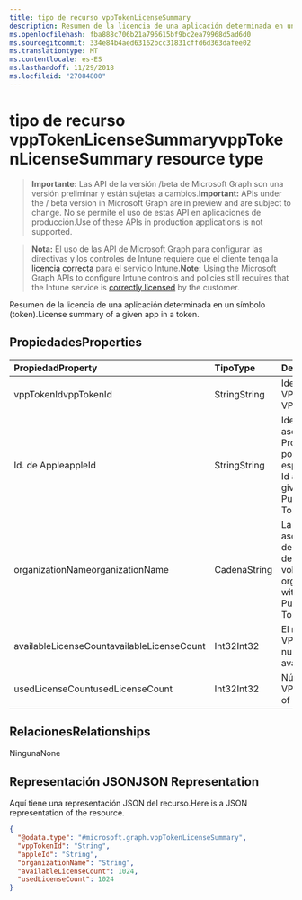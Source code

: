 ```yaml
---
title: tipo de recurso vppTokenLicenseSummary
description: Resumen de la licencia de una aplicación determinada en un símbolo (token).
ms.openlocfilehash: fba888c706b21a796615bf9bc2ea79968d5ad6d0
ms.sourcegitcommit: 334e84b4aed63162bcc31831cffd6d363dafee02
ms.translationtype: MT
ms.contentlocale: es-ES
ms.lasthandoff: 11/29/2018
ms.locfileid: "27084800"
---
```

# <a name="vpptokenlicensesummary-resource-type"></a><span data-ttu-id="553d7-103">tipo de recurso vppTokenLicenseSummary</span><span class="sxs-lookup"><span data-stu-id="553d7-103">vppTokenLicenseSummary resource type</span></span>

> <span data-ttu-id="553d7-104">**Importante:** Las API de la versión /beta de Microsoft Graph son una versión preliminar y están sujetas a cambios.</span><span class="sxs-lookup"><span data-stu-id="553d7-104">**Important:** APIs under the / beta version in Microsoft Graph are in preview and are subject to change.</span></span> <span data-ttu-id="553d7-105">No se permite el uso de estas API en aplicaciones de producción.</span><span class="sxs-lookup"><span data-stu-id="553d7-105">Use of these APIs in production applications is not supported.</span></span>

> <span data-ttu-id="553d7-106">**Nota:** El uso de las API de Microsoft Graph para configurar las directivas y los controles de Intune requiere que el cliente tenga la [licencia correcta](https://go.microsoft.com/fwlink/?linkid=839381) para el servicio Intune.</span><span class="sxs-lookup"><span data-stu-id="553d7-106">**Note:** Using the Microsoft Graph APIs to configure Intune controls and policies still requires that the Intune service is [correctly licensed](https://go.microsoft.com/fwlink/?linkid=839381) by the customer.</span></span>

<span data-ttu-id="553d7-107">Resumen de la licencia de una aplicación determinada en un símbolo (token).</span><span class="sxs-lookup"><span data-stu-id="553d7-107">License summary of a given app in a token.</span></span>
## <a name="properties"></a><span data-ttu-id="553d7-108">Propiedades</span><span class="sxs-lookup"><span data-stu-id="553d7-108">Properties</span></span>
|<span data-ttu-id="553d7-109">Propiedad</span><span class="sxs-lookup"><span data-stu-id="553d7-109">Property</span></span>|<span data-ttu-id="553d7-110">Tipo</span><span class="sxs-lookup"><span data-stu-id="553d7-110">Type</span></span>|<span data-ttu-id="553d7-111">Descripción</span><span class="sxs-lookup"><span data-stu-id="553d7-111">Description</span></span>|
|:---|:---|:---|
|<span data-ttu-id="553d7-112">vppTokenId</span><span class="sxs-lookup"><span data-stu-id="553d7-112">vppTokenId</span></span>|<span data-ttu-id="553d7-113">String</span><span class="sxs-lookup"><span data-stu-id="553d7-113">String</span></span>|<span data-ttu-id="553d7-114">Identificador del token VPP.</span><span class="sxs-lookup"><span data-stu-id="553d7-114">Identifier of the VPP token.</span></span>|
|<span data-ttu-id="553d7-115">Id. de Apple</span><span class="sxs-lookup"><span data-stu-id="553d7-115">appleId</span></span>|<span data-ttu-id="553d7-116">String</span><span class="sxs-lookup"><span data-stu-id="553d7-116">String</span></span>|<span data-ttu-id="553d7-117">Identificador de Apple asociado al token del Programa de Compras por Volumen de Apple especificado.</span><span class="sxs-lookup"><span data-stu-id="553d7-117">The Apple Id associated with the given Apple Volume Purchase Program Token.</span></span>|
|<span data-ttu-id="553d7-118">organizationName</span><span class="sxs-lookup"><span data-stu-id="553d7-118">organizationName</span></span>|<span data-ttu-id="553d7-119">Cadena</span><span class="sxs-lookup"><span data-stu-id="553d7-119">String</span></span>|<span data-ttu-id="553d7-120">La organización asociada con el Token de programa de compra de Apple por volumen.</span><span class="sxs-lookup"><span data-stu-id="553d7-120">The organization associated with the Apple Volume Purchase Program Token.</span></span>|
|<span data-ttu-id="553d7-121">availableLicenseCount</span><span class="sxs-lookup"><span data-stu-id="553d7-121">availableLicenseCount</span></span>|<span data-ttu-id="553d7-122">Int32</span><span class="sxs-lookup"><span data-stu-id="553d7-122">Int32</span></span>|<span data-ttu-id="553d7-123">El número de licencias VPP disponibles.</span><span class="sxs-lookup"><span data-stu-id="553d7-123">The number of VPP licenses available.</span></span>|
|<span data-ttu-id="553d7-124">usedLicenseCount</span><span class="sxs-lookup"><span data-stu-id="553d7-124">usedLicenseCount</span></span>|<span data-ttu-id="553d7-125">Int32</span><span class="sxs-lookup"><span data-stu-id="553d7-125">Int32</span></span>|<span data-ttu-id="553d7-126">Número de licencias VPP en uso.</span><span class="sxs-lookup"><span data-stu-id="553d7-126">The number of VPP licenses in use.</span></span>|

## <a name="relationships"></a><span data-ttu-id="553d7-127">Relaciones</span><span class="sxs-lookup"><span data-stu-id="553d7-127">Relationships</span></span>
<span data-ttu-id="553d7-128">Ninguna</span><span class="sxs-lookup"><span data-stu-id="553d7-128">None</span></span>
## <a name="json-representation"></a><span data-ttu-id="553d7-129">Representación JSON</span><span class="sxs-lookup"><span data-stu-id="553d7-129">JSON Representation</span></span>
<span data-ttu-id="553d7-130">Aquí tiene una representación JSON del recurso.</span><span class="sxs-lookup"><span data-stu-id="553d7-130">Here is a JSON representation of the resource.</span></span>
<!-- {
  "blockType": "resource",
  "@odata.type": "microsoft.graph.vppTokenLicenseSummary"
}
-->
``` json
{
  "@odata.type": "#microsoft.graph.vppTokenLicenseSummary",
  "vppTokenId": "String",
  "appleId": "String",
  "organizationName": "String",
  "availableLicenseCount": 1024,
  "usedLicenseCount": 1024
}
```





